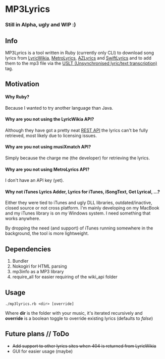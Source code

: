 # MP3Lyrics

### Still in Alpha, ugly and WIP :)

## Info

MP3Lyrics is a tool written in Ruby (currently only CLI) to download song lyrics from [LyricWikia](http://lyrics.wikia.com), [MetroLyrics](http://metrolyrics.com), [AZLyrics](http://azlyrics.com) and [SwiftLyrics](http://swiftlyrics.com) and to add them to the mp3 file via the [USLT (Unsynchronised lyric/text transcription) ](http://id3.org/id3v2.4.0-frames) tag.

## Motivation

#### Why Ruby?

Because I wanted to try another language than Java.

#### Why are you not using the LyricWikia API?

Although they have got a pretty neat [REST API](http://api.wikia.com/wiki/LyricWiki_API/REST) the lyrics can't be fully retrieved, most likely due to licensing issues.

#### Why are you not using musiXmatch API?

Simply because the charge me (the developer) for retrieving the lyrics.

#### Why are you not using MetroLyrics API?

I don't have an API key (yet).

#### Why not iTunes Lyrics Adder, Lyrics for iTunes, iSongText, Get Lyrical, ...?

Either they were tied to iTunes and ugly DLL libraries, outdated/inactive, closed source or not cross platform. I'm mainly developing on my MacBook and my iTunes library is on my Windows system. I need something that works anywhere.

By dropping the need (and support) of iTunes running somewhere in the background, the tool is more lightweight.

## Dependencies

1. Bundler
2. Nokogiri for HTML parsing
3. mp3info as a MP3 library
4. require_all for easier requiring of the wiki_api folder

## Usage

````
./mp3lyrics.rb <dir> [override]
````
Where **dir** is the folder with your music, it's iterated recursively and **override** is a boolean toggle to override existing lyrics (defaults to *false*)

## Future plans // ToDo

- ~~Add support to other lyrics sites when 404 is returned from LyricWikia~~
- GUI for easier usage (maybe)
